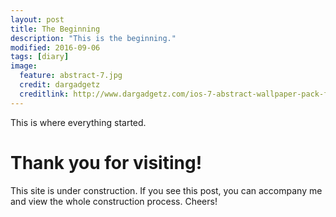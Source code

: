 ```yaml
---
layout: post
title: The Beginning
description: "This is the beginning."
modified: 2016-09-06
tags: [diary]
image:
  feature: abstract-7.jpg
  credit: dargadgetz
  creditlink: http://www.dargadgetz.com/ios-7-abstract-wallpaper-pack-for-iphone-5-and-ipod-touch-retina/
---
```


This is where everything started.

# Thank you for visiting!
This site is under construction. If you see this post, you can accompany me and view the whole construction process. Cheers!

